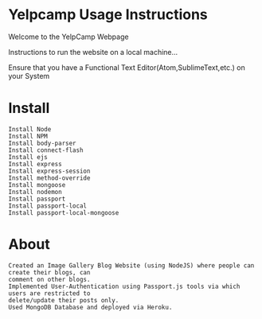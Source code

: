 # Yelpcamp Usage Instructions

Welcome to the YelpCamp Webpage

Instructions to run the website on a local machine...

Ensure that you have a Functional Text Editor(Atom,SublimeText,etc.) on your System

# Install 
	Install Node
	Install NPM
	Install body-parser
	Install connect-flash
	Install ejs
	Install express
	Install express-session
	Install method-override
	Install mongoose
	Install nodemon
	Install passport
	Install passport-local
	Install passport-local-mongoose

# About

	Created an Image Gallery Blog Website (using NodeJS) where people can create their blogs, can
	comment on other blogs.
	Implemented User-Authentication using Passport.js tools via which users are restricted to
	delete/update their posts only.
	Used MongoDB Database and deployed via Heroku.

